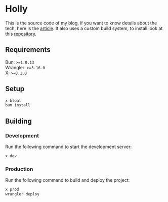 # Holly
This is the source code of my blog, if you want to know details about the tech, here is the [article](https://holly.pw/$/this-is-my-new-blog). It also uses a custom build system, to install look at this [repository](https://github.com/hollydotpw/x).

## Requirements
Bun: `>=1.0.13`  
Wrangler: `>=3.16.0`  
X: `>=0.1.0`

## Setup
```bash
x bloat
bun install
```

## Building

### Development
Run the following command to start the development server:
```bash
x dev
```

### Production
Run the following command to build and deploy the project:
```bash
x prod
wrangler deploy
```